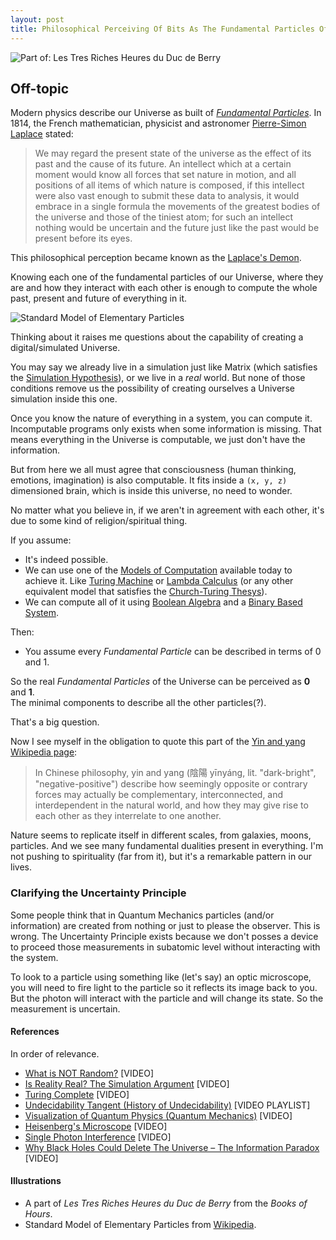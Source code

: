 ```yaml
---
layout: post
title: Philosophical Perceiving Of Bits As The Fundamental Particles Of Our Universe
---
```


![Part of: Les Tres Riches Heures du Duc de Berry](https://s1.postimg.org/5uccc36axr/de_berry.jpg)

## Off-topic

Modern physics describe our Universe as built of *[Fundamental Particles](https://en.wikipedia.org/wiki/Elementary_particle)*. In 1814, the French mathematician, physicist and astronomer [Pierre-Simon Laplace](https://en.wikipedia.org/wiki/Pierre-Simon_Laplace) stated:

>We may regard the present state of the universe as the effect of its past and the cause of its future. An intellect which at a certain moment would know all forces that set nature in motion, and all positions of all items of which nature is composed, if this intellect were also vast enough to submit these data to analysis, it would embrace in a single formula the movements of the greatest bodies of the universe and those of the tiniest atom; for such an intellect nothing would be uncertain and the future just like the past would be present before its eyes.

This philosophical perception became known as the [Laplace's Demon](https://en.wikipedia.org/wiki/Laplace%27s_demon).

Knowing each one of the fundamental particles of our Universe, where they are and how they interact with each other is enough to compute the whole past, present and future of everything in it.

![Standard Model of Elementary Particles](https://s26.postimg.org/5vjbyv0bd/1024px-_Standard_Model_of_Elementary_Particles.jpg)

Thinking about it raises me questions about the capability of creating a digital/simulated Universe.

You may say we already live in a simulation just like Matrix (which satisfies the [Simulation Hypothesis](https://en.wikipedia.org/wiki/Simulation_hypothesis)), or we live in a *real* world. But none of those conditions remove us the possibility of creating ourselves a Universe simulation inside this one.

Once you know the nature of everything in a system, you can compute it. Incomputable programs only exists when some information is missing. That means everything in the Universe is computable, we just don't have the information.

But from here we all must agree that consciousness (human thinking, emotions, imagination) is also computable. It fits inside a `(x, y, z)` dimensioned brain, which is inside this universe, no need to wonder.

No matter what you believe in, if we aren't in agreement with each other, it's due to some kind of religion/spiritual thing.

If you assume:
+ It's indeed possible.
+ We can use one of the [Models of Computation](https://en.wikipedia.org/wiki/Model_of_computation) available today to achieve it. Like [Turing Machine](https://en.wikipedia.org/wiki/Turing_machine) or [Lambda Calculus](https://fschuindt.github.io/blog/2017/01/30/a-short-lambda-calculus-explanation/) (or any other equivalent model that satisfies the [Church-Turing Thesys](https://en.wikipedia.org/wiki/Church%E2%80%93Turing_thesis)).
+ We can compute all of it using [Boolean Algebra](https://en.wikipedia.org/wiki/Boolean_algebra) and a [Binary Based System](https://en.wikipedia.org/wiki/Binary_number).

Then:
+ You assume every *Fundamental Particle* can be described in terms of 0 and 1.

So the real *Fundamental Particles* of the Universe can be perceived as **0** and **1**.  
The minimal components to describe all the other particles(?).

That's a big question.

Now I see myself in the obligation to quote this part of the [Yin and yang Wikipedia page](https://en.wikipedia.org/wiki/Yin_and_yang):
>In Chinese philosophy, yin and yang (陰陽 yīnyáng, lit. "dark-bright", "negative-positive") describe how seemingly opposite or contrary forces may actually be complementary, interconnected, and interdependent in the natural world, and how they may give rise to each other as they interrelate to one another.

Nature seems to replicate itself in different scales, from galaxies, moons, particles. And we see many fundamental dualities present in everything. I'm not pushing to spirituality (far from it), but it's a remarkable pattern in our lives.

### Clarifying the Uncertainty Principle

Some people think that in Quantum Mechanics particles (and/or information) are created from nothing or just to please the observer. This is wrong. The Uncertainty Principle exists because we don't posses a device to proceed those measurements in subatomic level without interacting with the system.

To look to a particle using something like (let's say) an optic microscope, you will need to fire light to the particle so it reflects its image back to you. But the photon will interact with the particle and will change its state. So the measurement is uncertain.


#### References
In order of relevance.
+ [What is NOT Random?](https://www.youtube.com/watch?v=sMb00lz-IfE) [VIDEO]
+ [Is Reality Real? The Simulation Argument](https://www.youtube.com/watch?v=tlTKTTt47WE) [VIDEO]
+ [Turing Complete](https://www.youtube.com/watch?v=RPQD7-AOjMI) [VIDEO]
+  [Undecidability Tangent (History of Undecidability)](https://www.youtube.com/watch?v=nsZsd5qtbo4&list=PLzH6n4zXuckpIQPv8hiHpJkSyv0fmXEYr) [VIDEO PLAYLIST]
+ [Visualization of Quantum Physics (Quantum Mechanics)](https://www.youtube.com/watch?v=p7bzE1E5PMY) [VIDEO]
+ [Heisenberg's Microscope](https://www.youtube.com/watch?v=dgoA_jmGIcA) [VIDEO]
+ [Single Photon Interference](https://www.youtube.com/watch?v=GzbKb59my3U) [VIDEO]
+ [Why Black Holes Could Delete The Universe – The Information Paradox](https://www.youtube.com/watch?v=yWO-cvGETRQ) [VIDEO]

#### Illustrations
+ A part of *Les Tres Riches Heures du Duc de Berry* from the *Books of Hours*.
+ Standard Model of Elementary Particles from [Wikipedia](https://en.wikipedia.org/wiki/Standard_Model#/media/File:Standard_Model_of_Elementary_Particles.svg).
